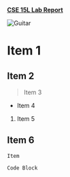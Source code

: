 [**CSE 15L Lab Report**](https://jphung101.github.io/cse15l-lab-reports/)

![_Guitar_](https://m.media-amazon.com/images/I/71QWkR-IHEL._AC_SY741_.jpg)
# Item 1
## Item 2
> Item 3
* Item 4
1) Item 5

Item 6
---
`Item `
```
Code Block
```
